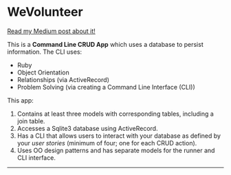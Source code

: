 WeVolunteer
========================

[Read my Medium post about it!](https://medium.com/swlh/so-how-does-the-backend-work-anyway-2b0839c1faac?source=friends_link&sk=dd58b7e7d92a43b3388f1dbd3c34cd5a)



This is a  **Command Line CRUD App** which uses a database to persist information. The CLI uses:

- Ruby
- Object Orientation
- Relationships (via ActiveRecord)
- Problem Solving (via creating a Command Line Interface (CLI))

This app:

1. Contains at least three models with corresponding tables, including a join table.
2. Accesses a Sqlite3 database using ActiveRecord.
3. Has a CLI that allows users to interact with your database as defined by your _user stories_ (minimum of four; one for each CRUD action).
4. Uses OO design patterns and has separate models for the runner and CLI interface.

---




